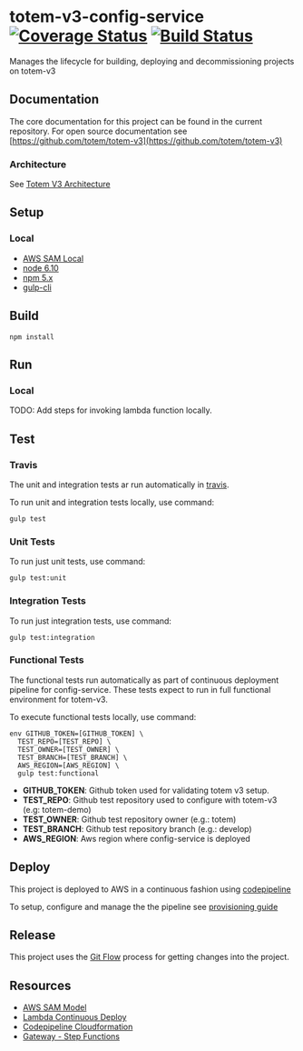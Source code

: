 # totem-v3-config-service [![Coverage Status](https://coveralls.io/repos/github/totem/totem-v3-config-service/badge.svg?branch=feature_config)](https://coveralls.io/github/totem/totem-v3-config-service?branch=feature_config) [![Build Status](https://travis-ci.org/totem/totem-v3-config-service.svg?branch=feature_config)](https://travis-ci.org/totem/totem-v3-config-service)
Manages the lifecycle for building, deploying  and decommissioning projects on totem-v3

## Documentation
 
The core documentation for this project can be found in the current repository. For open source documentation see [https://github.com/totem/totem-v3](https://github.com/totem/totem-v3)

### Architecture

See [Totem V3 Architecture](https://github.com/totem/totem-v3/tree/develop/architecture)

 
## Setup
 
### Local

- [AWS SAM Local](https://github.com/awslabs/aws-sam-local#windows-linux-osx-with-npm-recommended)
- [node 6.10](https://nodejs.org)
- [npm 5.x](https://www.npmjs.com/package/npm5)
- [gulp-cli](https://www.npmjs.com/package/gulp-cli/tutorial)
 
## Build
 
```
npm install
```
 
## Run
 
### Local
TODO: Add steps for invoking lambda function locally.


## Test

### Travis
The unit and integration tests ar run automatically in [travis](https://travis-ci.org/totem/totem-v3-config-service). 


To run unit and integration tests locally, use command:

```
gulp test
```

### Unit Tests
To run just unit tests, use command:

```
gulp test:unit
```

### Integration Tests
To run just integration tests, use command:

```
gulp test:integration
```

### Functional Tests
The functional tests run automatically as part of continuous deployment pipeline for
config-service. These tests expect to run in  full functional environment for totem-v3.

To execute functional tests locally, use command:

```
env GITHUB_TOKEN=[GITHUB_TOKEN] \
  TEST_REPO=[TEST_REPO] \
  TEST_OWNER=[TEST_OWNER] \
  TEST_BRANCH=[TEST_BRANCH] \
  AWS_REGION=[AWS_REGION] \
  gulp test:functional
```

- **GITHUB_TOKEN**: Github token used for validating totem v3 setup.
- **TEST_REPO**: Github test repository used to configure with totem-v3 (e.g: totem-demo)
- **TEST_OWNER**: Github test repository owner (e.g.: totem)
- **TEST_BRANCH**: Github test repository branch (e.g.: develop)
- **AWS_REGION**: Aws region where config-service is deployed

 
## Deploy
 
This project is deployed to AWS in a continuous fashion using [codepipeline](https://aws.amazon.com/codepipeline/)

To setup, configure and manage the the pipeline see [provisioning guide](./provisioning)
 
 
## Release
 
This project uses the [Git Flow](https://confluence.meltdev.com/display/DEV/Git+Flow) process for getting changes into the project.


## Resources

- [AWS SAM Model](https://github.com/awslabs/serverless-application-model)
- [Lambda Continuous Deploy](http://docs.aws.amazon.com/lambda/latest/dg/automating-deployment.html) 
- [Codepipeline Cloudformation](http://docs.aws.amazon.com/AWSCloudFormation/latest/UserGuide/aws-resource-codepipeline-pipeline.html)
- [Gateway - Step Functions](http://docs.aws.amazon.com/step-functions/latest/dg/tutorial-api-gateway.html)